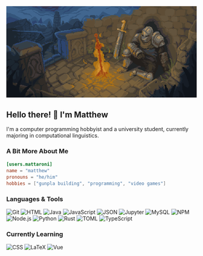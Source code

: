 <div id=banner align=center>
    <img src="./assets/rest-here-weary-traveler.webp" width="700">
</div>

## Hello there! 👋 I'm Matthew
I'm a computer programming hobbyist and a university student, currently majoring in computational linguistics.

### A Bit More About Me
```toml
[users.mattaroni]
name = "matthew"
pronouns = "he/him"
hobbies = ["gunpla building", "programming", "video games"]
```

### Languages & Tools
![Git](https://img.shields.io/badge/Git-1e1e2e?style=flat&logo=git&logoColor=F05032)
![HTML](https://img.shields.io/badge/HTML-1e1e2e?style=flat&logo=html5&logoColor=E34F26)
![Java](https://img.shields.io/badge/Java-1e1e2e?style=flat&logo=openjdk)
![JavaScript](https://img.shields.io/badge/JavaScript-1e1e2e?style=flat&logo=javascript&logoColor=F7DF1E)
![JSON](https://img.shields.io/badge/JSON-1e1e2e?style=flat&logo=json)
![Jupyter](https://img.shields.io/badge/Jupyter-1e1e2e?stype=flat&logo=jupyter&logoColor=F37626)
![MySQL](https://img.shields.io/badge/MySQL-1e1e2e?style=flat&logo=mysql&logoColor=4479A1)
![NPM](https://img.shields.io/badge/NPM-1e1e2e?style=flat&logo=npm&logoColor=CB3837)
![Node.js](https://img.shields.io/badge/Node.js-1e1e2e?style=flat&logo=node.js&logoColor=5FA04E)
![Python](https://img.shields.io/badge/Python-1e1e2e?style=flat&logo=python&logoColor=3776AB)
![Rust](https://img.shields.io/badge/Rust-1e1e2e?style=flat&logo=rust&logoColor=white)
![TOML](https://img.shields.io/badge/TOML-1e1e2e?style=flat&logo=toml&logoColor=9C4121)
![TypeScript](https://img.shields.io/badge/TypeScript-1e1e2e?style=flat&logo=typescript&logoColor=3178C6)

### Currently Learning
![CSS](https://img.shields.io/badge/CSS-1e1e2e?style=flat&logo=css3&logoColor=1572B6)
![LaTeX](https://img.shields.io/badge/LaTeX-1e1e2e?style=flat&logo=latex&logoColor=008080)
![Vue](https://img.shields.io/badge/Vue-1e1e2e?style=flat&logo=vue.js&logoColor=4FC08D)
